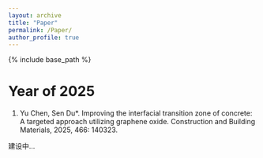 ```yaml
---
layout: archive
title: "Paper"
permalink: /Paper/
author_profile: true
---
```


{% include base_path %}

Year of 2025
======
1. Yu Chen, Sen Du*. Improving the interfacial transition zone of concrete: A targeted approach utilizing graphene oxide. Construction and Building Materials, 2025, 466: 140323.

建设中...
